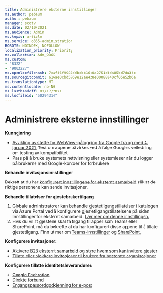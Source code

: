 ```yaml
---
title: Administrere eksterne innstillinger
ms.author: pebaum
author: pebaum
manager: scotv
ms.date: 02/10/2021
ms.audience: Admin
ms.topic: article
ms.service: o365-administration
ROBOTS: NOINDEX, NOFOLLOW
localization_priority: Priority
ms.collection: Adm_O365
ms.custom:
- "8322"
- "9003227"
ms.openlocfilehash: 7caf46f9988ddbcbb16c0a2751dbda85bd7da34c
ms.sourcegitcommit: 616ae0cbd5769e12ae428e00088840cf05e52b6a
ms.translationtype: MT
ms.contentlocale: nb-NO
ms.lasthandoff: 02/17/2021
ms.locfileid: "50294314"
---
```

# <a name="managing-external-settings"></a>Administrere eksterne innstillinger

**Kunngjøring**

- [Avvikling av støtte for WebView-pålogging fra Google fra og med 4. januar 2021.](https://docs.microsoft.com/azure/active-directory/external-identities/google-federation?WT.mc_id=Portal-Microsoft_Azure_Support#deprecation-of-webview-sign-in-support) Test om appene påvirkes ved å følge Googles veiledning om testing av kompatibilitet
- Pass på å bruke systemets nettvisning eller systemleser når du logger på brukerne med Google-kontoer for forbrukere

**Behandle invitasjonsinnstillinger**

Bekreft at du har [konfigurert innstillingene for eksternt samarbeid](https://docs.microsoft.com/azure/active-directory/external-identities/delegate-invitations?WT.mc_id=Portal-Microsoft_Azure_Support) slik at de riktige personene kan sende invitasjoner.

**Behandle tillatelser for gjestebrukertilgang**

1. Globale administratorer kan behandle gjestetilgangstillatelser i katalogen via Azure Portal ved å konfigurere gjestetilgangstillatelsene på siden Innstillinger for eksternt samarbeid. [Lær mer om denne innstillingen.](https://docs.microsoft.com/azure/active-directory/fundamentals/users-default-permissions?WT.mc_id=Portal-Microsoft_Azure_Support)
2. Hvis du vil at gjestene skal få tilgang til apper som Teams eller SharePoint, må du bekrefte at du har konfigurert disse appene til å tillate gjestetilgang. Finn ut mer om [Teams-innstillinger](https://docs.microsoft.com/microsoftteams/guest-access?WT.mc_id=Portal-Microsoft_Azure_Support) og [SharePoint.](https://docs.microsoft.com/sharepoint/external-sharing-overview?WT.mc_id=Portal-Microsoft_Azure_Support)

**Konfigurere invitasjoner:**

- [Aktivere B2B eksternt samarbeid og styre hvem som kan invitere gjester](https://docs.microsoft.com/azure/active-directory/b2b/delegate-invitations?WT.mc_id=Portal-Microsoft_Azure_Support)
- [Tillate eller blokkere invitasjoner til brukere fra bestemte organisasjoner](https://docs.microsoft.com/azure/active-directory/b2b/allow-deny-list?WT.mc_id=Portal-Microsoft_Azure_Support)

**Konfigurere tillatte identitetsleverandører:**

- [Google Federation](https://docs.microsoft.com/azure/active-directory/b2b/google-federation?WT.mc_id=Portal-Microsoft_Azure_Support)
- [Direkte forbund](https://docs.microsoft.com/azure/active-directory/b2b/direct-federation?WT.mc_id=Portal-Microsoft_Azure_Support)
- [Engangspassordgodkjenning for e-post](https://docs.microsoft.com/azure/active-directory/b2b/one-time-passcode?WT.mc_id=Portal-Microsoft_Azure_Support)
